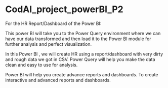 # CodAl_project_powerBI_P2
For the HR Report/Dashboard of the Power BI:    

This power BI  will take you to the Power Query environment where we can have our data transformed and then load it to the Power BI module for further analysis and perfect visualization.

In this Power BI , we will create HR using a report/dashboard with very dirty and rough data we got in CSV. Power Query will help you make the data clean and easy to use for analysis.

Power BI will help you create advance reports and dashboards. To create interactive and advanced reports and dashboards.
 
